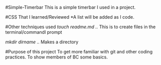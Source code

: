 #Simple-Timerbar
This is a simple timerbar I used in a project.

#CSS That I learned/Reviewed
*A list will be added as I code.

#Other techniques used
*touch readme.md
..* This is to create files in the terminal/commandl prompt

*mkdir dirname
..* Makes a directory

#Purpose of this project
To get more familiar with git and other coding practices. To show members of BC some basics.